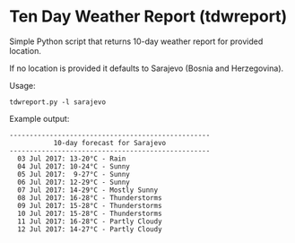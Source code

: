 # Ten Day Weather Report (tdwreport)

Simple Python script that returns 10-day weather report for provided location.

If no location is provided it defaults to Sarajevo (Bosnia and Herzegovina).

Usage:

    tdwreport.py -l sarajevo

Example output:

    --------------------------------------------------
               10-day forecast for Sarajevo           
    --------------------------------------------------
      03 Jul 2017: 13-20°C - Rain
      04 Jul 2017: 10-24°C - Sunny
      05 Jul 2017:  9-27°C - Sunny
      06 Jul 2017: 12-29°C - Sunny
      07 Jul 2017: 14-29°C - Mostly Sunny
      08 Jul 2017: 16-28°C - Thunderstorms
      09 Jul 2017: 15-28°C - Thunderstorms
      10 Jul 2017: 15-28°C - Thunderstorms
      11 Jul 2017: 16-28°C - Partly Cloudy
      12 Jul 2017: 14-27°C - Partly Cloudy
